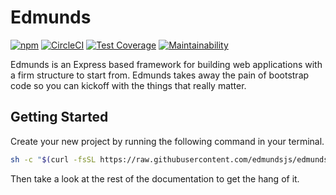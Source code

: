 # Edmunds

[![npm](https://img.shields.io/npm/v/edmunds.svg)](https://www.npmjs.com/package/edmunds)
[![CircleCI](https://img.shields.io/circleci/project/github/edmundsjs/framework/master.svg)](https://circleci.com/gh/edmundsjs/framework)
[![Test Coverage](https://codecov.io/gh/edmundsjs/framework/branch/master/graph/badge.svg)](https://codecov.io/gh/edmundsjs/framework)
[![Maintainability](https://api.codeclimate.com/v1/badges/c2c92f0dd4ebfa6c4493/maintainability)](https://codeclimate.com/github/edmundsjs/framework/maintainability)

Edmunds is an Express based framework for building web applications
with a firm structure to start from. Edmunds takes away the pain of
bootstrap code so you can kickoff with the things that really
matter.


## Getting Started

Create your new project by running the following command in your
terminal.

```bash
sh -c "$(curl -fsSL https://raw.githubusercontent.com/edmundsjs/edmunds/master/create-edmunds-app.sh)"
```

Then take a look at the rest of the documentation to get the hang of
it.
